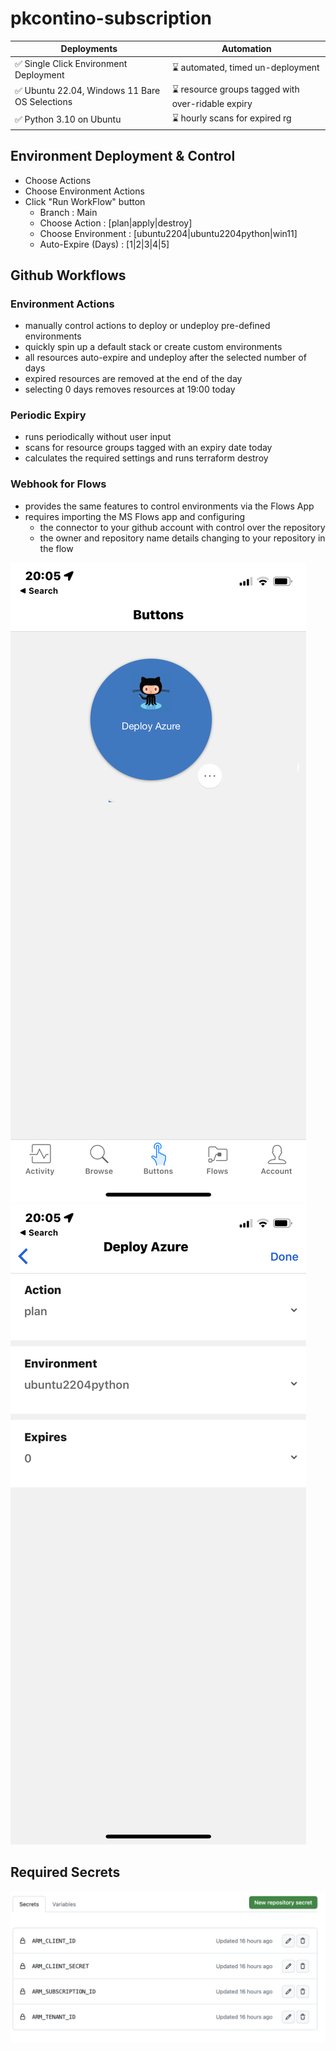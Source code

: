 # pkcontino-subscription

| Deployments | Automation |
| ----------- | ---------- |
| ✅ Single Click Environment Deployment         | ⌛️ automated, timed un-deployment|
| ✅ Ubuntu 22.04, Windows 11 Bare OS Selections | ⌛️ resource groups tagged with over-ridable expiry|
| ✅ Python 3.10 on Ubuntu                       | ⌛️ hourly scans for expired rg|

## Environment Deployment & Control

- Choose Actions
- Choose Environment Actions
- Click "Run WorkFlow" button
  - Branch              : Main
  - Choose Action       : [plan|apply|destroy]
  - Choose Environment  : [ubuntu2204|ubuntu2204python|win11]
  - Auto-Expire (Days)  : [1|2|3|4|5]

  
## Github Workflows
### Environment Actions
  - manually control actions to deploy or undeploy pre-defined environments
  - quickly spin up a default stack or create custom environments
  - all resources auto-expire and undeploy after the selected number of days 
  - expired resources are removed at the end of the day
  - selecting 0 days removes resources at 19:00 today

### Periodic Expiry
  - runs periodically without user input
  - scans for resource groups tagged with an expiry date today
  - calculates the required settings and runs terraform destroy

### Webhook for Flows
  - provides the same features to control environments via the Flows App
  - requires importing the MS Flows app and configuring
    - the connector to your github account with control over the repository
    - the owner and repository name details changing to your repository in the flow

  ![](./integrations/power_automate/images/flows_app_button.png)
  ![](./integrations/power_automate/images/flows_app_ui.png)


## Required Secrets
  ![](./images/repository_secrets.png)
